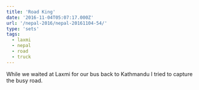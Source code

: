 ```yaml
---
title: 'Road King'
date: '2016-11-04T05:07:17.000Z'
url: '/nepal-2016/nepal-20161104-54/'
type: 'sets'
tags:
  - laxmi
  - nepal
  - road
  - truck
---
```


While we waited at Laxmi for our bus back to Kathmandu I tried to capture the busy road.
